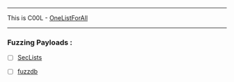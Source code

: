 - - -
This is C00L - [OneListForAll]([https://raw.githubusercontent.com/six2dez/OneListForAll/main/onelistforallshort.txt](https://raw.githubusercontent.com/six2dez/OneListForAll/main/onelistforallshort.txt))
- - -

### Fuzzing Payloads :

- [ ] [SecLists](https://github.com/danielmiessler/SecLists)
- [ ] [fuzzdb](https://github.com/fuzzdb-project/fuzzdb)

